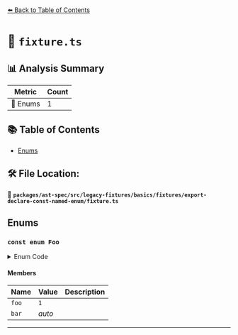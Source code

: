 [⬅️ Back to Table of Contents](../../../../../../../index.md)

# 📄 `fixture.ts`

## 📊 Analysis Summary

| Metric | Count |
|--------|-------|
| 🎯 Enums | 1 |


## 📚 Table of Contents

- [Enums](#enums)

## 🛠️ File Location:
📂 **`packages/ast-spec/src/legacy-fixtures/basics/fixtures/export-declare-const-named-enum/fixture.ts`**

## Enums

### `const enum Foo`

<details><summary>Enum Code</summary>

```ts
export declare const enum Foo {
  foo = 1,
  bar,
}
```
</details>

#### Members

| Name | Value | Description |
|------|-------|-------------|
| `foo` | `1` |  |
| `bar` | *auto* |  |


---